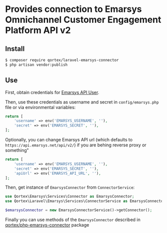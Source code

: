 # Provides connection to Emarsys Omnichannel Customer Engagement Platform API v2

## Install

``` sh
$ composer require qortex/laravel-emarsys-connector
$ php artisan vendor:publish
```

## Use

First, obtain credentials for [Emarsys API User](https://help.emarsys.com/hc/en-us/articles/115004740329-your-account-security-settings#api-users).

Then, use these credentials as username and secret in `config/emarsys.php` file or via environmental variables:
```php
return [
    'username' => env('EMARSYS_USERNAME', ''),
    'secret' => env('EMARSYS_SECRET', ''),
];
```

Optionally, you can change Emarsys API url (which defaults to `https://api.emarsys.net/api/v2/`) if you are behing reverse proxy or something"
```php
return [
    'username' => env('EMARSYS_USERNAME', ''),
    'secret' => env('EMARSYS_SECRET', ''),
    'apiUrl' => env('EMARSYS_API_URL', ''),
];
```

Then, get instance of `EmarsysConnector` from `ConnectorService`:
``` php
use Qortex\Emarsys\Services\Connector as EmarsysConnector;
use Qortex\Laravel\Emarsys\Services\ConnectorService as EmarsysConnectorService;

$emarsysConnector = new EmarsysConnectorService()->getConnector();
```
Finally you can use methods of the `EmarsysConnector` described in [qortex/php-emarsys-connector](https://github.com/QortexDevs/php-emarsys-connector) package
